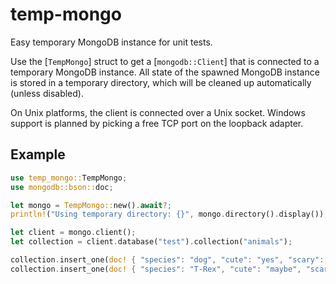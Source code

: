 # temp-mongo

Easy temporary MongoDB instance for unit tests.

Use the [`TempMongo`] struct to get a [`mongodb::Client`] that is connected to a temporary MongoDB instance.
All state of the spawned MongoDB instance is stored in a temporary directory, which will be cleaned up automatically (unless disabled).

On Unix platforms, the client is connected over a Unix socket.
Windows support is planned by picking a free TCP port on the loopback adapter.

## Example
```rust
use temp_mongo::TempMongo;
use mongodb::bson::doc;

let mongo = TempMongo::new().await?;
println!("Using temporary directory: {}", mongo.directory().display());

let client = mongo.client();
let collection = client.database("test").collection("animals");

collection.insert_one(doc! { "species": "dog", "cute": "yes", "scary": "usually not" }, None).await?;
collection.insert_one(doc! { "species": "T-Rex", "cute": "maybe", "scary": "yes" }, None).await?;
